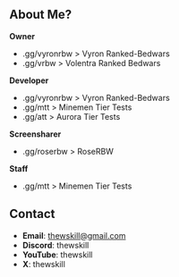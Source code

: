 ## About Me?
**Owner**
- .gg/vyronrbw > Vyron Ranked-Bedwars
- .gg/vrbw > Volentra Ranked Bedwars

**Developer**
- .gg/vyronrbw > Vyron Ranked-Bedwars
- .gg/mtt > Minemen Tier Tests
- .gg/att > Aurora Tier Tests

**Screensharer**
- .gg/roserbw > RoseRBW

**Staff**
- .gg/mtt > Minemen Tier Tests

## Contact
- **Email**: thewskill@gmail.com
- **Discord**: thewskill
- **YouTube**: thewskill
- **X**: thewskill
